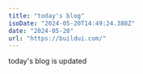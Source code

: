 ```yaml
---
title: "today's blog"
isoDate: "2024-05-20T14:49:24.388Z"
date: "2024-05-20"
url: "https://buildui.com/"
---
```


today's blog is updated 